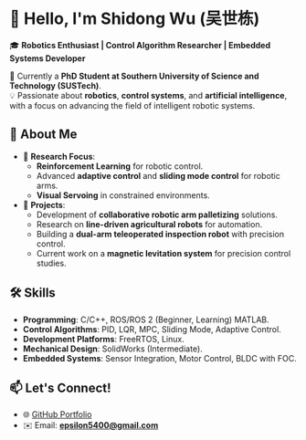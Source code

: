 

# 👋 Hello, I'm Shidong Wu (吴世栋)  

🎓 **Robotics Enthusiast | Control Algorithm Researcher | Embedded Systems Developer**  

🌟 Currently a **PhD Student at Southern University of Science and Technology (SUSTech)**.  
💡 Passionate about **robotics**, **control systems**, and **artificial intelligence**, with a focus on advancing the field of intelligent robotic systems.  


## 🚀 About Me  
- 🔬 **Research Focus**:  
  - **Reinforcement Learning** for robotic control.  
  - Advanced **adaptive control** and **sliding mode control** for robotic arms.  
  - **Visual Servoing** in constrained environments.  
- 🤖 **Projects**:  
  - Development of **collaborative robotic arm palletizing** solutions.  
  - Research on **line-driven agricultural robots** for automation.  
  - Building a **dual-arm teleoperated inspection robot** with precision control.  
  - Current work on a **magnetic levitation system** for precision control studies.  


## 🛠️ Skills  
- **Programming**:  C/C++, ROS/ROS 2 (Beginner, Learning) MATLAB.  
- **Control Algorithms**: PID, LQR, MPC, Sliding Mode, Adaptive Control.  
- **Development Platforms**: FreeRTOS, Linux.  
- **Mechanical Design**: SolidWorks (Intermediate).  
- **Embedded Systems**: Sensor Integration, Motor Control, BLDC with FOC.  


## 📫 Let's Connect!  
- 🌐 [GitHub Portfolio](https://github.com/VictorEastwood)  
- ✉️ Email: **epsilon5400@gmail.com**  
 


